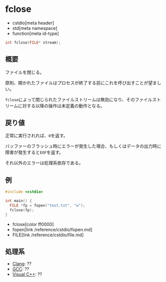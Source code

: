 # fclose
* cstdio[meta header]
* std[meta namespace]
* function[meta id-type]

```cpp
int fclose(FILE* stream);
```

## 概要
ファイルを閉じる。

原則、開かれたファイルはプロセスが終了する前にこれを呼び出すことが望ましい。

`fclose`によって閉じられたファイルストリームは無効になり、そのファイルストリームに対する以降の操作は未定義の動作となる。

## 戻り値
正常に実行されれば、`0`を返す。

バッファーのフラッシュ時にエラーが発生した場合、もしくはデータの出力時に障害が発生すると`EOF`を返す。

それ以外のエラーは処理系依存である。

## 例
```cpp example
#include <cstdio>

int main() {
  FILE *fp = fopen("test.txt", "w");
  fclose(fp);
}
```
* fclose[color ff0000]
* fopen[link /reference/cstdio/fopen.md]
* FILE[link /reference/cstdio/file.md]

## 処理系
- [Clang](/implementation.md#clang): ??
- [GCC](/implementation.md#gcc): ??
- [Visual C++](/implementation.md#visual_cpp): ??
